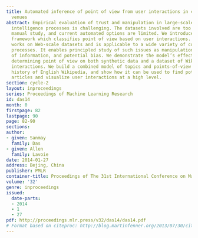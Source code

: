 ```yaml
---
title: Automated inference of point of view from user interactions in collective intelligence
  venues
abstract: Empirical evaluation of trust and manipulation in large-scale collective
  intelligence processes is challenging. The datasets involved are too large for thorough
  manual study, and current automated options are limited. We introduce a statistical
  framework which classifies point of view based on user interactions. The framework
  works on Web-scale datasets and is applicable to a wide variety of collective intelligence
  processes. It enables principled study of such issues as manipulation, trustworthiness
  of information, and potential bias. We demonstrate the model’s effectiveness in
  determining point of view on both synthetic data and a dataset of Wikipedia user
  interactions. We build a combined model of topics and points-of-view on the entire
  history of English Wikipedia, and show how it can be used to find potentially biased
  articles and visualize user interactions at a high level.
section: cycle-2
layout: inproceedings
series: Proceedings of Machine Learning Research
id: das14
month: 0
firstpage: 82
lastpage: 90
page: 82-90
sections: 
author:
- given: Sanmay
  family: Das
- given: Allen
  family: Lavoie
date: 2014-01-27
address: Bejing, China
publisher: PMLR
container-title: Proceedings of The 31st International Conference on Machine Learning
volume: '32'
genre: inproceedings
issued:
  date-parts:
  - 2014
  - 1
  - 27
pdf: http://proceedings.mlr.press/v32/das14/das14.pdf
# Format based on citeproc: http://blog.martinfenner.org/2013/07/30/citeproc-yaml-for-bibliographies/
---
```

